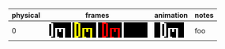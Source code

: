 | physical | frames | animation | notes |
| -------- | ------ | --------- | ----- |
| 0        | ![](img/sprite-00-0.png) ![](img/sprite-00-1.png) ![](img/sprite-00-2.png) ![](img/sprite-00-3.png) | ![](img/sprite-00-anim.gif) | foo |
